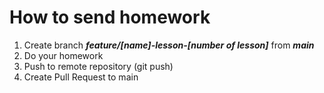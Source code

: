 # How to send homework

1. Create branch ***feature/[name]-lesson-[number of lesson]*** from ***main***
2. Do your homework
3. Push to remote repository (git push)
4. Create Pull Request to main
